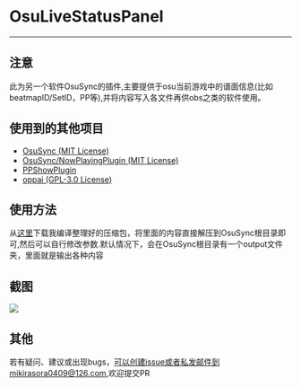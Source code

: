 # OsuLiveStatusPanel
---

## 注意
此为另一个软件OsuSync的插件,主要提供于osu当前游戏中的谱面信息(比如beatmapID/SetID，PP等),并将内容写入各文件再供obs之类的软件使用。

## 使用到的其他项目
* [OsuSync (MIT License)](https://github.com/Deliay/osuSync)<br>
* [OsuSync/NowPlayingPlugin (MIT License)](https://github.com/Deliay/osuSync/tree/master/OtherPlugins/NowPlaying)<br>
* [PPShowPlugin](https://coding.net/u/KedamaOvO/p/PPShowPlugin/git)<br>
* [oppai (GPL-3.0 License)](https://github.com/Francesco149/oppai)<br>


## 使用方法
从[这里](https://github.com/MikiraSora/OsuLiveStatusPanel/releases)下载我编译整理好的压缩包，将里面的内容直接解压到OsuSync根目录即可,然后可以自行修改参数.默认情况下，会在OsuSync根目录有一个output文件夹，里面就是输出各种内容

## 截图
![](https://puu.sh/x95HP/94247ebd27.png)

## 其他
若有疑问、建议或出现bugs，可以创建issue或者私发邮件到mikirasora0409@126.com,欢迎提交PR

